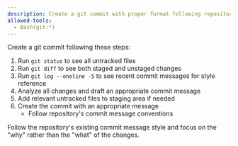 ```yaml
---
description: Create a git commit with proper format following repository conventions
allowed-tools: 
  - Bash(git:*)
---
```


Create a git commit following these steps:

1. Run `git status` to see all untracked files
2. Run `git diff` to see both staged and unstaged changes
3. Run `git log --oneline -5` to see recent commit messages for style reference
4. Analyze all changes and draft an appropriate commit message
5. Add relevant untracked files to staging area if needed
6. Create the commit with an appropriate message
   - Follow repository's commit message conventions

Follow the repository's existing commit message style and focus on the "why" rather than the "what" of the changes.